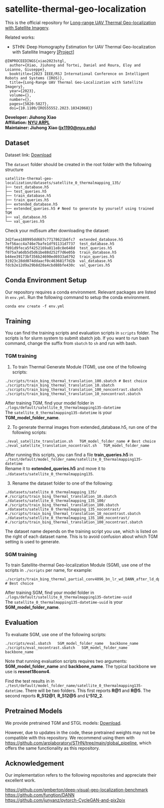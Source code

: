 # satellite-thermal-geo-localization

This is the official repository for [Long-range UAV Thermal Geo-localization with Satellite Imagery](https://arxiv.org/abs/2306.02994).

Related works:  
* STHN: Deep Homography Estimation for UAV Thermal Geo-localization with Satellite Imagery [[Project]](https://xjh19971.github.io/STHN)

```
@INPROCEEDINGS{xiao2023stgl,
  author={Xiao, Jiuhong and Tortei, Daniel and Roura, Eloy and Loianno, Giuseppe},
  booktitle={2023 IEEE/RSJ International Conference on Intelligent Robots and Systems (IROS)}, 
  title={Long-Range UAV Thermal Geo-Localization with Satellite Imagery}, 
  year={2023},
  volume={},
  number={},
  pages={5820-5827},
  doi={10.1109/IROS55552.2023.10342068}}
```
**Developer: Jiuhong Xiao<br />
Affiliation: [NYU ARPL](https://wp.nyu.edu/arpl/)<br />
Maintainer: Jiuhong Xiao (jx1190@nyu.edu)<br />**


## Dataset
Dataset link: [Download](https://huggingface.co/datasets/xjh19972/boson-nighttime/tree/main/satellite-thermal-dataset-v1)

The ``dataset`` folder should be created in the root folder with the following structure

```
satellite-thermal-geo-localization/datasets/satellite_0_thermalmapping_135/
├── test_database.h5
├── test_queries.h5
├── train_database.h5
├── train_queries.h5
├── extended_database.h5
├── extended_queries.h5 # Need to generate by yourself using trained TGM
├── val_database.h5
└── val_queries.h5
```

Check your md5sum after downloading the dataset:
```
3d2faea188995dd687c77178621b6fc7  extended_database.h5
7ef56acc4a746e7bafe1df91131d7737  test_database.h5
f891d9feca5f4252169a811e8c8e648d  test_queries.h5
f075a7a6db5d5d61be88d252f7d6e05b  train_database.h5
b44ee39173bf356b24690ed6933a6792  train_queries.h5
31923c28dd074ddaacf0c463681f7d2b  val_database.h5
fdcb2e12d9a29b8d20a4cbd88bfe430c  val_queries.h5
```

## Conda Environment Setup
Our repository requires a conda environment. Relevant packages are listed in ``env.yml``. Run the following command to setup the conda environment.
```
conda env create -f env.yml
```

## Training
You can find the training scripts and evaluation scripts in ``scripts`` folder. The scripts is for slurm system to submit sbatch job. If you want to run bash command, change the suffix from ``sbatch`` to ``sh`` and run with bash.

### TGM training

1. To train Thermal Generate Module (TGM), use one of the following scripts:
```
./scripts/train_bing_thermal_translation_100.sbatch # Best choice
./scripts/train_bing_thermal_translation_10.sbatch
./scripts/train_bing_thermal_translation_100_noncontrast.sbatch
./scripts/train_bing_thermal_translation_10_noncontrast.sbatch
```

After training TGM, find your model folder in ``./logs/default/satellite_0_thermalmapping135-datetime``  
The ``satellite_0_thermalmapping135-datetime`` is your **TGM_model_folder_name**.

2. To generate thermal images from extended_database.h5, run one of the following scripts:

```
./eval_satellite_translation.sh   TGM_model_folder_name # Best choice
./eval_satellite_translation_nocontrast.sh   TGM_model_folder_name
```

After running this scripts, you can find a file **train_queries.h5** in ``./test/default/model_folder_name/satellite_0_thermalmapping135-datetime``  
Rename it to **extended_queries.h5** and move it to ``./datasets/satellite_0_thermalmapping135``.

3. Rename the dataset folder to one of the following:

```
./datasets/satellite_0_thermalmapping_135/                  #./scripts/train_bing_thermal_translation_10.sbatch
./datasets/satellite_0_thermalmapping_135_100/              #./scripts/train_bing_thermal_translation_100.sbatch
./datasets/satellite_0_thermalmapping_135_nocontrast/       #./scripts/train_bing_thermal_translation_10_nocontrast.sbatch
./datasets/satellite_0_thermalmapping_135_100_nocontrast/    #./scripts/train_bing_thermal_translation_100_nocontrast.sbatch
```

The dataset name depends on the training script you use, which is listed on the right of each dataset name. This is to avoid confusion about which TGM setting is used to generate.

### SGM training

To train Satellite-thermal Geo-localization Module (SGM), use one of the scripts in ``./scripts`` per name, for example:

```
./scripts/train_bing_thermal_partial_conv4096_bn_lr_wd_DANN_after_ld_dp_contrast_extended_100.sbatch # Best choice
```

After training SGM, find your model folder in ``./logs/default/satellite_0_thermalmapping135-datetime-uuid``  
The ``satellite_0_thermalmapping135-datetime-uuid`` is your **SGM_model_folder_name**.

## Evaluation
To evaluate SGM, use one of the following scripts:
```
./scripts/eval.sbatch   SGM_model_folder_name   backbone_name
./scripts/eval_nocontrast.sbatch   SGM_model_folder_name   backbone_name
```
Note that running evaluation scripts requires two arguments: **SGM_model_folder_name** and **backbone_name**. The typical backbone we use is **resnet18conv4**.

Find the test results in in ``./test/default/model_folder_name/satellite_0_thermalmapping135-datetime``. There will be two folders. This first reports **R@1** and **R@5**. The second reports **R_512@1**, **R_512@5** and **L^512_2**.

## Pretrained Models
We provide pretrained TGM and STGL models: [Download](https://drive.google.com/drive/folders/1hprzDQNwhFIQbLEa7p9WQUMMJHnYjdxk?usp=sharing).

However, due to updates in the code, these pretrained weights may not be compatible with this repository. We recommend using them with https://github.com/arplaboratory/STHN/tree/main/global_pipeline, which offers the same functionality as this repository.

## Acknowledgement
Our implementation refers to the following repositories and appreciate their excellent work.

https://github.com/gmberton/deep-visual-geo-localization-benchmark  
https://github.com/fungtion/DANN  
https://github.com/junyanz/pytorch-CycleGAN-and-pix2pix
